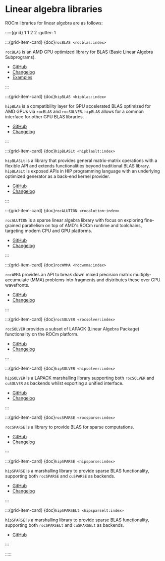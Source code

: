 # Linear algebra libraries

ROCm libraries for linear algebra are as follows:

:::::{grid} 1 1 2 2
:gutter: 1

:::{grid-item-card} {doc}`rocBLAS <rocblas:index>`

`rocBLAS` is an AMD GPU optimized library for BLAS (Basic Linear Algebra Subprograms).

* [GitHub](https://github.com/ROCmSoftwarePlatform/rocBLAS)
* [Changelog](https://github.com/ROCmSoftwarePlatform/rocBLAS/blob/develop/CHANGELOG.md)
* [Examples](https://github.com/amd/rocm-examples/tree/develop/Libraries/rocBLAS)

:::

:::{grid-item-card} {doc}`hipBLAS <hipblas:index>`

`hipBLAS` is a compatibility layer for GPU accelerated BLAS optimized for AMD GPUs
via `rocBLAS` and `rocSOLVER`. `hipBLAS` allows for a common interface for other GPU
BLAS libraries.

* [GitHub](https://github.com/ROCmSoftwarePlatform/hipBLAS)
* [Changelog](https://github.com/ROCmSoftwarePlatform/hipBLAS/blob/develop/CHANGELOG.md)

:::

:::{grid-item-card} {doc}`hipBLASLt <hipblaslt:index>`

`hipBLASLt` is a library that provides general matrix-matrix operations with a
flexible API and extends functionalities beyond traditional BLAS library.
`hipBLASLt` is exposed APIs in HIP programming language with an underlying
optimized generator as a back-end kernel provider.

* [GitHub](https://github.com/ROCmSoftwarePlatform/hipBLASLt)
* [Changelog](https://github.com/ROCmSoftwarePlatform/hipBLASLt/blob/develop/CHANGELOG.md)

:::

:::{grid-item-card} {doc}`rocALUTION <rocalution:index>`

`rocALUTION` is a sparse linear algebra library with focus on exploring
fine-grained parallelism on top of AMD's ROCm runtime and toolchains, targeting
modern CPU and GPU platforms.

* [GitHub](https://github.com/ROCmSoftwarePlatform/rocALUTION)
* [Changelog](https://github.com/ROCmSoftwarePlatform/rocALUTION/blob/develop/CHANGELOG.md)

:::

:::{grid-item-card} {doc}`rocWMMA <rocwmma:index>`

`rocWMMA` provides an API to break down mixed precision matrix multiply-accumulate
(MMA) problems into fragments and distributes these over GPU wavefronts.

* [GitHub](https://github.com/ROCmSoftwarePlatform/rocWMMA)
* [Changelog](https://github.com/ROCmSoftwarePlatform/rocWMMA/blob/develop/CHANGELOG.md)

:::

:::{grid-item-card} {doc}`rocSOLVER <rocsolver:index>`

`rocSOLVER` provides a subset of LAPACK (Linear Algebra Package) functionality on the ROCm platform.

* [GitHub](https://github.com/ROCmSoftwarePlatform/rocSOLVER)
* [Changelog](https://github.com/ROCmSoftwarePlatform/rocSOLVER/blob/develop/CHANGELOG.md)

:::

:::{grid-item-card} {doc}`hipSOLVER <hipsolver:index>`

`hipSOLVER` is a LAPACK marshalling library supporting both `rocSOLVER` and `cuSOLVER`
as backends whilst exporting a unified interface.

* [GitHub](https://github.com/ROCmSoftwarePlatform/hipSOLVER)
* [Changelog](https://github.com/ROCmSoftwarePlatform/hipSOLVER/blob/develop/CHANGELOG.md)

:::

:::{grid-item-card} {doc}`rocSPARSE <rocsparse:index>`

`rocSPARSE` is a library to provide BLAS for sparse computations.

* [GitHub](https://github.com/ROCmSoftwarePlatform/rocSPARSE)
* [Changelog](https://github.com/ROCmSoftwarePlatform/rocSOLVER/blob/develop/CHANGELOG.md)

:::

:::{grid-item-card} {doc}`hipSPARSE <hipsparse:index>`

`hipSPARSE` is a marshalling library to provide sparse BLAS functionality,
supporting both `rocSPARSE` and `cuSPARSE` as backends.

* [GitHub](https://github.com/ROCmSoftwarePlatform/hipSPARSE)
* [Changelog](https://github.com/ROCmSoftwarePlatform/hipSOLVER/blob/develop/CHANGELOG.md)

:::

:::{grid-item-card} {doc}`hipSPARSELt <hipsparselt:index>`

`hipSPARSE` is a marshalling library to provide sparse BLAS functionality,
supporting both `rocSPARSELt` and `cuSPARSELt` as backends.

* [GitHub](https://github.com/ROCmSoftwarePlatform/hipSPARSELt)

:::

:::::
